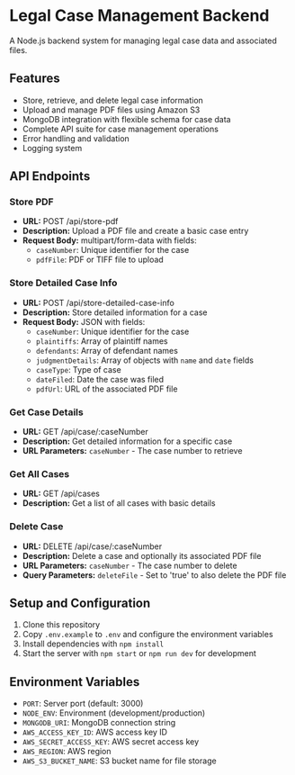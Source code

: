 # Legal Case Management Backend

A Node.js backend system for managing legal case data and associated files.

## Features

- Store, retrieve, and delete legal case information
- Upload and manage PDF files using Amazon S3
- MongoDB integration with flexible schema for case data
- Complete API suite for case management operations
- Error handling and validation
- Logging system

## API Endpoints

### Store PDF

- **URL:** POST /api/store-pdf
- **Description:** Upload a PDF file and create a basic case entry
- **Request Body:** multipart/form-data with fields:
  - `caseNumber`: Unique identifier for the case
  - `pdfFile`: PDF or TIFF file to upload

### Store Detailed Case Info

- **URL:** POST /api/store-detailed-case-info
- **Description:** Store detailed information for a case
- **Request Body:** JSON with fields:
  - `caseNumber`: Unique identifier for the case
  - `plaintiffs`: Array of plaintiff names
  - `defendants`: Array of defendant names
  - `judgmentDetails`: Array of objects with `name` and `date` fields
  - `caseType`: Type of case
  - `dateFiled`: Date the case was filed
  - `pdfUrl`: URL of the associated PDF file

### Get Case Details

- **URL:** GET /api/case/:caseNumber
- **Description:** Get detailed information for a specific case
- **URL Parameters:** `caseNumber` - The case number to retrieve

### Get All Cases

- **URL:** GET /api/cases
- **Description:** Get a list of all cases with basic details

### Delete Case

- **URL:** DELETE /api/case/:caseNumber
- **Description:** Delete a case and optionally its associated PDF file
- **URL Parameters:** `caseNumber` - The case number to delete
- **Query Parameters:** `deleteFile` - Set to 'true' to also delete the PDF file

## Setup and Configuration

1. Clone this repository
2. Copy `.env.example` to `.env` and configure the environment variables
3. Install dependencies with `npm install`
4. Start the server with `npm start` or `npm run dev` for development

## Environment Variables

- `PORT`: Server port (default: 3000)
- `NODE_ENV`: Environment (development/production)
- `MONGODB_URI`: MongoDB connection string
- `AWS_ACCESS_KEY_ID`: AWS access key ID
- `AWS_SECRET_ACCESS_KEY`: AWS secret access key
- `AWS_REGION`: AWS region
- `AWS_S3_BUCKET_NAME`: S3 bucket name for file storage